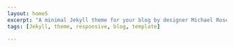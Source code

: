 ```yaml
---
layout: home5
excerpt: "A minimal Jekyll theme for your blog by designer Michael Rose."
tags: [Jekyll, theme, responsive, blog, template]

---
```


